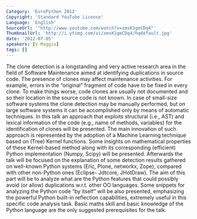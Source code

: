 ```yaml
---
Category: 'EuroPython 2012'
Copyright: 'Standard YouTube License'
Language: 'English'
SourceUrl: '"http://www.youtube.com/watch?v=xmsK1geCDq4"'
ThumbnailUrl: 'http://i.ytimg.com/vi/xmsK1geCDq4/hqdefault.jpg'
date: '2012-07-05'
speakers: [V Maggio]
tags: []
---
```

The clone detection is a longstanding and very active research area in the
field of Software Maintenance aimed at identifying duplications in source
code. The presence of clones may affect maintenance activities. For example,
errors in the “original” fragment of code have to be fixed in every clone. To
make things worse, code clones are usually not documented and so their
location in the source code is not known. In case of small-size software
systems the clone detection may be manually performed, but on large software
systems it can be accomplished only by means of automatic techniques. In this
talk an approach that exploits structural (i.e., AST) and lexical information
of the code (e.g., name of methods, variables) for the identification of
clones will be presented. The main innovation of such approach is represented
by the adoption of a Machine Learning technique based on (Tree) Kernel
functions. Some insights on mathematical properties of these Kernel-based
method along with its corresponding (efficient) Python implementation (Numpy,
Scipy) will be presented. Afterwards the talk will be focused on the
explanation of some detection results gathered on well-known Python systems
(Eric, Plone, networkx, Zope), compared with other non-Python ones (Eclipse-
Jdtcore, JHotDraw). The aim of this part will be to analyze what are the
Python features that could possibly avoid (or allow) duplications w.r.t. other
OO languages. Some snippets for analyzing the Python code “by itself” will be
also presented, emphasizing the powerful Python built-in reflection
capabilities, extremely useful in this specific code analysis task. Basic
maths skill and basic knowledge of the Python language are the only suggested
prerequisites for the talk.

